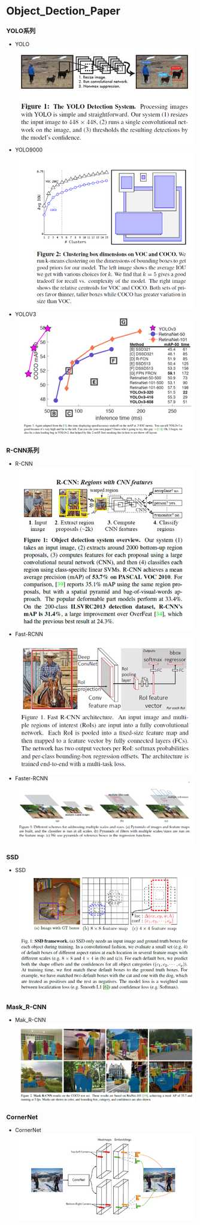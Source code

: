# Object_Dection_Paper

### YOLO系列
* YOLO<br>
![YOLOv1架构图](https://github.com/hyhouyong/Object_Dection_Paper/blob/master/yolo1/yolo_1.png)
* YOLO9000<br>
![](https://github.com/hyhouyong/Object_Dection_Paper/blob/master/yolo2/yolo2_2.png)
* YOLOV3<br>
![](https://github.com/hyhouyong/Object_Dection_Paper/blob/master/yolo3/yolo3_3.png)  
### R-CNN系列
* R-CNN<br>
![](https://github.com/hyhouyong/Object_Dection_Paper/blob/master/R_CNN/R_CNN_1.png)
* Fast-RCNN<br>
![](https://github.com/hyhouyong/Object_Dection_Paper/blob/master/F_RCNN/F_RCNN_1.png)
* Faster-RCNN<br>
![](https://github.com/hyhouyong/Object_Dection_Paper/blob/master/Faster_R_CNN/FTR_1.png)
### SSD
* SSD<br>
![](https://github.com/hyhouyong/Object_Dection_Paper/blob/master/SSD/SSD_1.png)

### Mask_R-CNN
* Mak_R-CNN<br>
![](https://github.com/hyhouyong/Object_Dection_Paper/blob/master/Mask_R-CNN/MASK_2.png)

### CornerNet
* CornerNet<br>
![](https://github.com/hyhouyong/Object_Dection_Paper/blob/master/CornerNet/1.png)
